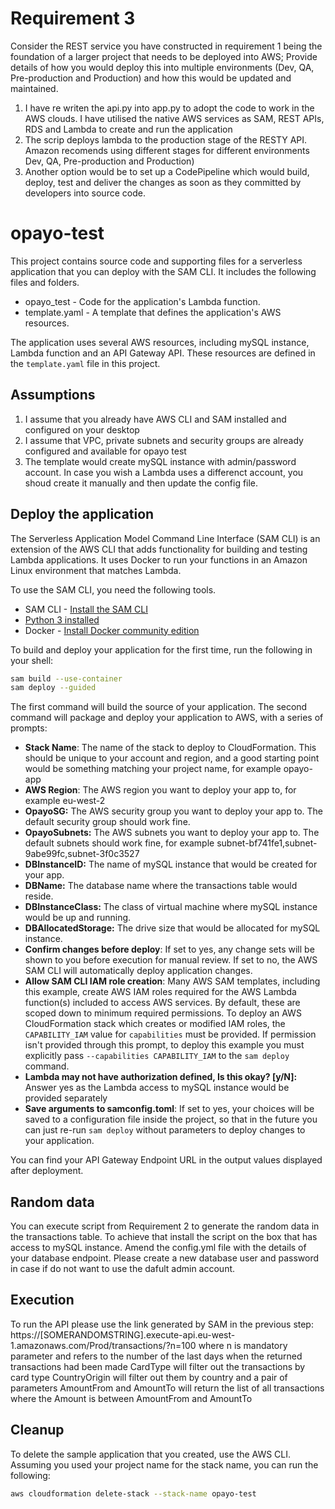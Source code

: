 # Requirement 3
Consider the REST service you have constructed in requirement 1 being the
foundation of a larger project that needs to be deployed into AWS; Provide details of
how you would deploy this into multiple environments (Dev, QA, Pre-production and
Production) and how this would be updated and maintained.

1) I have re writen the api.py into app.py to adopt the code to work in the AWS clouds. I have utilised the native AWS services as SAM, REST APIs, RDS and Lambda to create and run the application
2) The scrip deploys lambda to the production stage of the RESTY API. Amazon recomends using different stages for different environments Dev, QA, Pre-production and
Production)
3) Another option would be to set up a CodePipeline which would build, deploy, test and deliver the changes as soon as they committed by developers into source code.

# opayo-test

This project contains source code and supporting files for a serverless application that you can deploy with the SAM CLI. It includes the following files and folders.

- opayo_test - Code for the application's Lambda function.
- template.yaml - A template that defines the application's AWS resources.

The application uses several AWS resources, including mySQL instance, Lambda function and an API Gateway API. These resources are defined in the `template.yaml` file in this project.

## Assumptions
1. I assume that you already have AWS CLI and SAM installed and configured on your desktop 
2. I assume that VPC, private subnets and security groups are already configured and available for opayo test
3. The template would create mySQL instance with admin/password account. In case you wish a Lambda uses a differenct account, you shoud create it manually and then update the config file.

## Deploy the application

The Serverless Application Model Command Line Interface (SAM CLI) is an extension of the AWS CLI that adds functionality for building and testing Lambda applications. It uses Docker to run your functions in an Amazon Linux environment that matches Lambda. 

To use the SAM CLI, you need the following tools.

* SAM CLI - [Install the SAM CLI](https://docs.aws.amazon.com/serverless-application-model/latest/developerguide/serverless-sam-cli-install.html)
* [Python 3 installed](https://www.python.org/downloads/)
* Docker - [Install Docker community edition](https://hub.docker.com/search/?type=edition&offering=community)

To build and deploy your application for the first time, run the following in your shell:

```bash
sam build --use-container
sam deploy --guided
```

The first command will build the source of your application. The second command will package and deploy your application to AWS, with a series of prompts:

* **Stack Name**: The name of the stack to deploy to CloudFormation. This should be unique to your account and region, and a good starting point would be something matching your project name, for example opayo-app
* **AWS Region**: The AWS region you want to deploy your app to, for example eu-west-2
* **OpayoSG:** The AWS security group you want to deploy your app to. The default security group should work fine. 
* **OpayoSubnets:** The AWS subnets you want to deploy your app to. The default subnets should work fine, for example subnet-bf741fe1,subnet-9abe99fc,subnet-3f0c3527
* **DBInstanceID:** The name of mySQL instance that would be created for your app.
* **DBName:** The database name where the transactions table would reside.
* **DBInstanceClass:** The class of virtual machine where mySQL instance would be up and running.
* **DBAllocatedStorage:** The drive size that would be allocated for mySQL instance.
* **Confirm changes before deploy**: If set to yes, any change sets will be shown to you before execution for manual review. If set to no, the AWS SAM CLI will automatically deploy application changes.
* **Allow SAM CLI IAM role creation**: Many AWS SAM templates, including this example, create AWS IAM roles required for the AWS Lambda function(s) included to access AWS services. By default, these are scoped down to minimum required permissions. To deploy an AWS CloudFormation stack which creates or modified IAM roles, the `CAPABILITY_IAM` value for `capabilities` must be provided. If permission isn't provided through this prompt, to deploy this example you must explicitly pass `--capabilities CAPABILITY_IAM` to the `sam deploy` command.
* **Lambda may not have authorization defined, Is this okay? [y/N]:** Answer yes as the Lambda access to mySQL instance would be provided separately 
* **Save arguments to samconfig.toml**: If set to yes, your choices will be saved to a configuration file inside the project, so that in the future you can just re-run `sam deploy` without parameters to deploy changes to your application.

You can find your API Gateway Endpoint URL in the output values displayed after deployment.

## Random data
You can execute script from Requirement 2 to generate the random data in the transactions table. To achieve that install the script on the box that has access to mySQL instance. Amend the config.yml file with the details of your database endpoint. Please create a new database user and password in case if do not want to use the dafult admin account.

## Execution

To run the API please use the link generated by SAM in the previous step:
https://[SOMERANDOMSTRING].execute-api.eu-west-1.amazonaws.com/Prod/transactions/?n=100
where n is mandatory parameter and refers to the number of the last days when the returned transactions had been made
CardType will filter out the transactions by card type
CountryOrigin will filter out them by country
and a pair of parameters AmountFrom and AmountTo will return the list of all transactions where the Amount is between AmountFrom and AmountTo 


## Cleanup

To delete the sample application that you created, use the AWS CLI. Assuming you used your project name for the stack name, you can run the following:

```bash
aws cloudformation delete-stack --stack-name opayo-test
```
